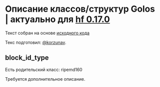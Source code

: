 # Описание классов/структур Golos | актуально для [hf 0.17.0](https://github.com/GolosChain/golos/releases/tag/v0.17.0)
Текст собран на основе [исходного кода](https://github.com/GolosChain/golos/tree/master/libraries/protocol/include/golos/protocol/types.hpp)

Текс подготовил: [@korzunav](https://golos.io/@korzunav).

## block_id_type

Есть родительский класс: ripemd160

Требуется дополнительное описание.
